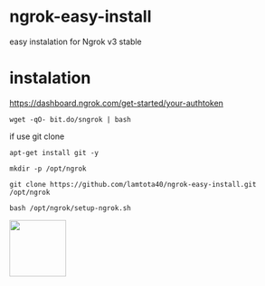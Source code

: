 # ngrok-easy-install
easy instalation for Ngrok v3 stable

# instalation
https://dashboard.ngrok.com/get-started/your-authtoken
```console
wget -qO- bit.do/sngrok | bash
```
if use git clone
```console
apt-get install git -y
```
```console
mkdir -p /opt/ngrok
```
```console
git clone https://github.com/lamtota40/ngrok-easy-install.git /opt/ngrok
```
```console
bash /opt/ngrok/setup-ngrok.sh
```
<img src="https://user-images.githubusercontent.com/26719371/215472523-183ef332-3c92-491d-bac3-ae0b66a5c130.jpg" width="100">
